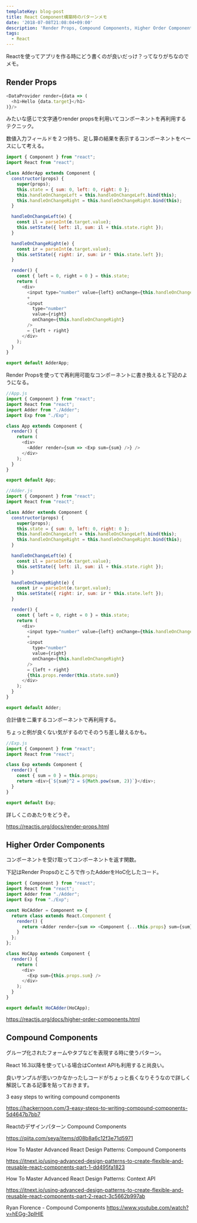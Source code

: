 ```yaml
---
templateKey: blog-post
title: React Component構築時のパターンメモ
date: '2018-07-08T21:08:04+09:00'
description: 'Render Props, Compound Components, Higher Order Components'
tags:
  - React
---
```

Reactを使ってアプリを作る時にどう書くのが良いだっけ？ってなりがちなのでメモ。

## Render Props

```javascript
<DataProvider render={data => (
  <h1>Hello {data.target}</h1>
)}/>
```

みたいな感じで文字通りrender propsを利用いてコンポーネントを再利用するテクニック。

数値入力フィールドを２つ持ち、足し算の結果を表示するコンポーネントをベースにして考える。

```javascript
import { Component } from "react";
import React from "react";

class AdderApp extends Component {
  constructor(props) {
    super(props);
    this.state = { sum: 0, left: 0, right: 0 };
    this.handleOnChangeLeft = this.handleOnChangeLeft.bind(this);
    this.handleOnChangeRight = this.handleOnChangeRight.bind(this);
  }

  handleOnChangeLeft(e) {
    const il = parseInt(e.target.value);
    this.setState({ left: il, sum: il + this.state.right });
  }

  handleOnChangeRight(e) {
    const ir = parseInt(e.target.value);
    this.setState({ right: ir, sum: ir * this.state.left });
  }

  render() {
    const { left = 0, right = 0 } = this.state;
    return (
      <div>
        <input type="number" value={left} onChange={this.handleOnChangeLeft} />
        +
        <input
          type="number"
          value={right}
          onChange={this.handleOnChangeRight}
        />
        = {left + right}
      </div>
    );
  }
}

export default AdderApp;

```

Render Propsを使ってで再利用可能なコンポーネントに書き換えると下記のようになる。

```javascript
//App.js
import { Component } from "react";
import React from "react";
import Adder from "./Adder";
import Exp from "./Exp";

class App extends Component {
  render() {
    return (
      <div>
        <Adder render={sum => <Exp sum={sum} />} />
      </div>
    );
  }
}

export default App;
```

```javascript
//Adder.js
import { Component } from "react";
import React from "react";

class Adder extends Component {
  constructor(props) {
    super(props);
    this.state = { sum: 0, left: 0, right: 0 };
    this.handleOnChangeLeft = this.handleOnChangeLeft.bind(this);
    this.handleOnChangeRight = this.handleOnChangeRight.bind(this);
  }

  handleOnChangeLeft(e) {
    const il = parseInt(e.target.value);
    this.setState({ left: il, sum: il + this.state.right });
  }

  handleOnChangeRight(e) {
    const ir = parseInt(e.target.value);
    this.setState({ right: ir, sum: ir * this.state.left });
  }

  render() {
    const { left = 0, right = 0 } = this.state;
    return (
      <div>
        <input type="number" value={left} onChange={this.handleOnChangeLeft} />
        +
        <input
          type="number"
          value={right}
          onChange={this.handleOnChangeRight}
        />
        = {left + right}
        {this.props.render(this.state.sum)}
      </div>
    );
  }
}

export default Adder;
```

合計値を二乗するコンポーネントで再利用する。

ちょっと例が良くない気がするのでそのうち差し替えるかも。

```javascript
//Exp.js
import { Component } from "react";
import React from "react";

class Exp extends Component {
  render() {
    const { sum = 0 } = this.props;
    return <div>{`${sum}^2 = ${Math.pow(sum, 2)}`}</div>;
  }
}

export default Exp;
```

詳しくこのあたりをどうぞ。

<https://reactjs.org/docs/render-props.html>

## 

## Higher Order Components

コンポーネントを受け取ってコンポーネントを返す関数。

下記はRender Propsのところで作ったAdderをHoC化したコード。

```javascript
import { Component } from "react";
import React from "react";
import Adder from "./Adder";
import Exp from "./Exp";

const HoCAdder = Component => {
  return class extends React.Component {
    render() {
      return <Adder render={sum => <Component {...this.props} sum={sum} />} />;
    }
  };
};

class HoCApp extends Component {
  render() {
    return (
      <div>
        <Exp sum={this.props.sum} />
      </div>
    );
  }
}

export default HoCAdder(HoCApp);
```

<https://reactjs.org/docs/higher-order-components.html>

## Compound Components

グループ化されたフォームやタブなどを表現する時に使うパターン。

React 16.3以降を使っている場合はContext APIも利用すると尚良い。

良いサンプルが思いつかなかったしコードがちょっと長くなりそうなので詳しく解説してある記事を貼っておきます。

3 easy steps to writing compound components

<https://hackernoon.com/3-easy-steps-to-writing-compound-components-5d4647b7bb7>

Reactのデザインパターン Compound Components

<https://qiita.com/seya/items/d08b8a6c12f3e71d5971>

How To Master Advanced React Design Patterns: Compound Components

<https://itnext.io/using-advanced-design-patterns-to-create-flexible-and-reusable-react-components-part-1-dd495fa1823>

How To Master Advanced React Design Patterns: Context API

<https://itnext.io/using-advanced-design-patterns-to-create-flexible-and-reusable-react-components-part-2-react-3c5662b997ab>

Ryan Florence - Compound Components
<https://www.youtube.com/watch?v=hEGg-3pIHlE>
